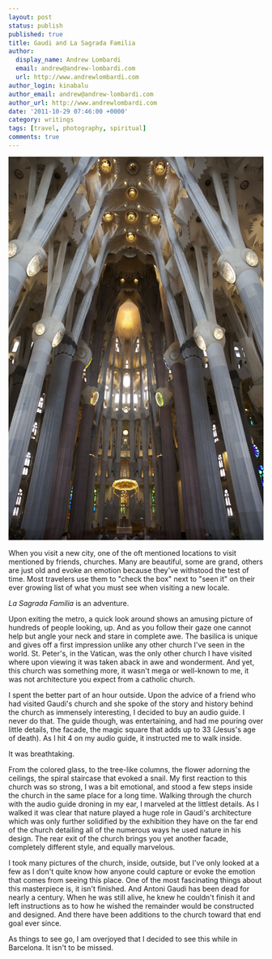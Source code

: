 ```yaml
---
layout: post
status: publish
published: true
title: Gaudi and La Sagrada Familia
author:
  display_name: Andrew Lombardi
  email: andrew@andrew-lombardi.com
  url: http://www.andrewlombardi.com
author_login: kinabalu
author_email: andrew@andrew-lombardi.com
author_url: http://www.andrewlombardi.com
date: '2011-10-29 07:46:00 +0000'
category: writings
tags: [travel, photography, spiritual]
comments: true
---
```


![La Sagrada Familia](images/blog/IMG_5257.jpg)

When you visit a new city, one of the oft mentioned locations to visit
mentioned by friends, churches. Many are beautiful, some are grand,
others are just old and evoke an emotion because they've withstood the
test of time. Most travelers use them to "check the box" next to "seen
it" on their ever growing list of what you must see when visiting a new
locale.

*La Sagrada Familia* is an adventure.

<!--more-->

Upon exiting the metro, a quick look around shows an amusing picture of
hundreds of people looking, up. And as you follow their gaze one cannot
help but angle your neck and stare in complete awe. The basilica is
unique and gives off a first impression unlike any other church I've
seen in the world. St. Peter's, in the Vatican, was the only other
church I have visited where upon viewing it was taken aback in awe and
wonderment. And yet, this church was something more, it wasn't mega or
well-known to me, it was not architecture you expect from a catholic
church.

I spent the better part of an hour outside. Upon the advice of a friend
who had visited Gaudi's church and she spoke of the story and history
behind the church as immensely interesting, I decided to buy an audio
guide. I never do that. The guide though, was entertaining, and had me
pouring over little details, the facade, the magic square that adds up
to 33 (Jesus's age of death). As I hit 4 on my audio guide, it
instructed me to walk inside.

It was breathtaking.

From the colored glass, to the tree-like columns, the flower adorning
the ceilings, the spiral staircase that evoked a snail. My first
reaction to this church was so strong, I was a bit emotional, and stood
a few steps inside the church in the same place for a long time. Walking
through the church with the audio guide droning in my ear, I marveled at
the littlest details. As I walked it was clear that nature played a huge
role in Gaudi's architecture which was only further solidified by the
exhibition they have on the far end of the church detailing all of the
numerous ways he used nature in his design. The rear exit of the church
brings you yet another facade, completely different style, and equally
marvelous.

I took many pictures of the church, inside, outside, but I've only
looked at a few as I don't quite know how anyone could capture or evoke
the emotion that comes from seeing this place. One of the most
fascinating things about this masterpiece is, it isn't finished. And
Antoni Gaudi has been dead for nearly a century. When he was still
alive, he knew he couldn't finish it and left instructions as to how he
wished the remainder would be constructed and designed. And there have
been additions to the church toward that end goal ever since.

As things to see go, I am overjoyed that I decided to see this while in
Barcelona. It isn't to be missed.
